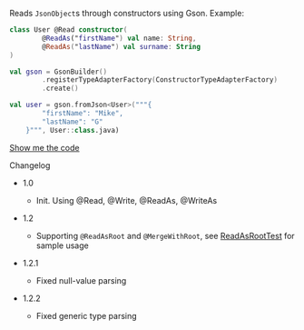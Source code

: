 
Reads `JsonObject`s through constructors using Gson. Example:

```kt
class User @Read constructor(
        @ReadAs("firstName") val name: String,
        @ReadAs("lastName") val surname: String
)
```

```kt
val gson = GsonBuilder()
        .registerTypeAdapterFactory(ConstructorTypeAdapterFactory)
        .create()

val user = gson.fromJson<User>("""{
        "firstName": "Mike",
        "lastName": "G"
    }""", User::class.java)
```

[Show me the code](/src/main/kotlin/net/aquadc/gson/adapter)

Changelog

* 1.0
  * Init. Using @Read, @Write, @ReadAs, @WriteAs
  
* 1.2
  * Supporting `@ReadAsRoot` and `@MergeWithRoot`, see 
  [ReadAsRootTest](/src/test/kotlin/net/aquadc/gson/adapter/ReadAsRootTest.kt)
  for sample usage

* 1.2.1
  * Fixed null-value parsing

* 1.2.2
  * Fixed generic type parsing
